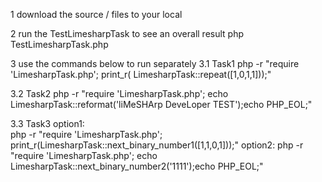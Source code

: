 1 download the source / files to your local

2 run the TestLimesharpTask to see an overall result
  php TestLimesharpTask.php
  
3 use the commands below to run separately
  3.1 Task1
      php -r "require 'LimesharpTask.php'; print_r( LimesharpTask::repeat([1,0,1,1]));"
  
  3.2 Task2
      php -r "require 'LimesharpTask.php'; echo LimesharpTask::reformat('liMeSHArp DeveLoper TEST');echo PHP_EOL;"

  3.3 Task3
     option1:  
       php -r "require 'LimesharpTask.php'; print_r(LimesharpTask::next_binary_number1([1,1,0,1]));"
     option2:
       php -r "require 'LimesharpTask.php'; echo LimesharpTask::next_binary_number2('1111');echo PHP_EOL;"
